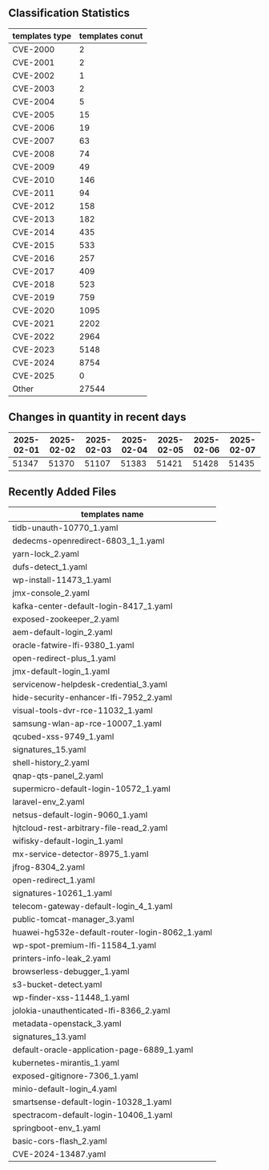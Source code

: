 ## Classification Statistics
| templates type | templates conut | 
| --- | --- |
| CVE-2000 | 2 |
| CVE-2001 | 2 |
| CVE-2002 | 1 |
| CVE-2003 | 2 |
| CVE-2004 | 5 |
| CVE-2005 | 15 |
| CVE-2006 | 19 |
| CVE-2007 | 63 |
| CVE-2008 | 74 |
| CVE-2009 | 49 |
| CVE-2010 | 146 |
| CVE-2011 | 94 |
| CVE-2012 | 158 |
| CVE-2013 | 182 |
| CVE-2014 | 435 |
| CVE-2015 | 533 |
| CVE-2016 | 257 |
| CVE-2017 | 409 |
| CVE-2018 | 523 |
| CVE-2019 | 759 |
| CVE-2020 | 1095 |
| CVE-2021 | 2202 |
| CVE-2022 | 2964 |
| CVE-2023 | 5148 |
| CVE-2024 | 8754 |
| CVE-2025 | 0 |
| Other | 27544 |
## Changes in quantity in recent days
|2025-02-01 | 2025-02-02 | 2025-02-03 | 2025-02-04 | 2025-02-05 | 2025-02-06 | 2025-02-07|
|--- | ------ | ------ | ------ | ------ | ------ | ---|
|51347 | 51370 | 51107 | 51383 | 51421 | 51428 | 51435|
## Recently Added Files
| templates name | 
| --- |
| tidb-unauth-10770_1.yaml |
| dedecms-openredirect-6803_1_1.yaml |
| yarn-lock_2.yaml |
| dufs-detect_1.yaml |
| wp-install-11473_1.yaml |
| jmx-console_2.yaml |
| kafka-center-default-login-8417_1.yaml |
| exposed-zookeeper_2.yaml |
| aem-default-login_2.yaml |
| oracle-fatwire-lfi-9380_1.yaml |
| open-redirect-plus_1.yaml |
| jmx-default-login_1.yaml |
| servicenow-helpdesk-credential_3.yaml |
| hide-security-enhancer-lfi-7952_2.yaml |
| visual-tools-dvr-rce-11032_1.yaml |
| samsung-wlan-ap-rce-10007_1.yaml |
| qcubed-xss-9749_1.yaml |
| signatures_15.yaml |
| shell-history_2.yaml |
| qnap-qts-panel_2.yaml |
| supermicro-default-login-10572_1.yaml |
| laravel-env_2.yaml |
| netsus-default-login-9060_1.yaml |
| hjtcloud-rest-arbitrary-file-read_2.yaml |
| wifisky-default-login_1.yaml |
| mx-service-detector-8975_1.yaml |
| jfrog-8304_2.yaml |
| open-redirect_1.yaml |
| signatures-10261_1.yaml |
| telecom-gateway-default-login_4_1.yaml |
| public-tomcat-manager_3.yaml |
| huawei-hg532e-default-router-login-8062_1.yaml |
| wp-spot-premium-lfi-11584_1.yaml |
| printers-info-leak_2.yaml |
| browserless-debugger_1.yaml |
| s3-bucket-detect.yaml |
| wp-finder-xss-11448_1.yaml |
| jolokia-unauthenticated-lfi-8366_2.yaml |
| metadata-openstack_3.yaml |
| signatures_13.yaml |
| default-oracle-application-page-6889_1.yaml |
| kubernetes-mirantis_1.yaml |
| exposed-gitignore-7306_1.yaml |
| minio-default-login_4.yaml |
| smartsense-default-login-10328_1.yaml |
| spectracom-default-login-10406_1.yaml |
| springboot-env_1.yaml |
| basic-cors-flash_2.yaml |
| CVE-2024-13487.yaml |
